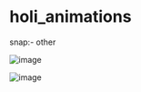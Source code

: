 # holi_animations

snap:- other

![image](https://user-images.githubusercontent.com/75311454/223661944-dc126a15-3d3f-42cd-8197-255931c9a2b0.png)


![image](https://user-images.githubusercontent.com/75311454/223662018-a0a66dd4-4f76-4107-9f5e-4e91258e4e35.png)
